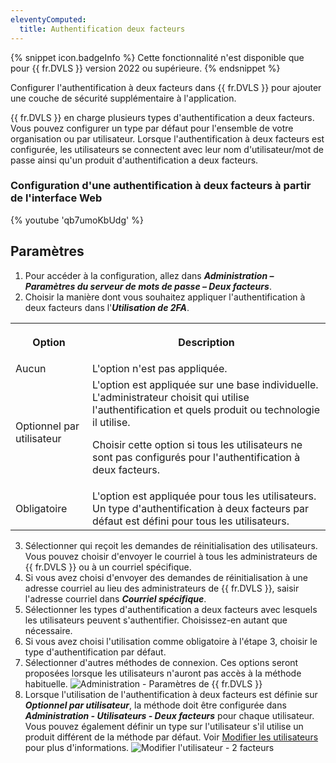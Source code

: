 ```yaml
---
eleventyComputed:
  title: Authentification deux facteurs
---
```

{% snippet icon.badgeInfo %}
Cette fonctionnalité n'est disponible que pour {{ fr.DVLS }} version 2022 ou supérieure.
{% endsnippet %}

Configurer l'authentification à deux facteurs dans {{ fr.DVLS }} pour ajouter une couche de sécurité supplémentaire à l'application.

{{ fr.DVLS }} en charge plusieurs types d'authentification a deux facteurs. Vous pouvez configurer un type par défaut pour l'ensemble de votre organisation ou par utilisateur. Lorsque l'authentification à deux facteurs est configurée, les utilisateurs se connectent avec leur nom d'utilisateur/mot de passe ainsi qu'un produit d'authentification a deux facteurs.

### Configuration d'une authentification à deux facteurs à partir de l'interface Web

{% youtube 'qb7umoKbUdg' %}

## Paramètres

1. Pour accéder à la configuration, allez dans ***Administration – Paramètres du serveur de mots de passe – Deux facteurs***.
1. Choisir la manière dont vous souhaitez appliquer l'authentification à deux facteurs dans l'***Utilisation de 2FA***.

<table>
	<tr>
		<th>

Option
		</th>
		<th>
Description
		</th>
	</tr>
	<tr>
		<td>
Aucun
		</td>
		<td>
L'option n'est pas appliquée.
		</td>
	</tr>
	<tr>
		<td>
Optionnel par utilisateur
		</td>
		<td>
L'option est appliquée sur une base individuelle. L'administrateur choisit qui utilise l'authentification et quels produit ou technologie il utilise.

Choisir cette option si tous les utilisateurs ne sont pas configurés pour l'authentification à deux facteurs.
		</td>
	</tr>
	<tr>
		<td>
Obligatoire
		</td>
		<td>
L'option est appliquée pour tous les utilisateurs. Un type d'authentification à deux facteurs par défaut est défini pour tous les utilisateurs.
		</td>
	</tr>
</table>

3. Sélectionner qui reçoit les demandes de réinitialisation des utilisateurs. Vous pouvez choisir d'envoyer le courriel à tous les administrateurs de {{ fr.DVLS }} ou à un courriel spécifique.
1. Si vous avez choisi d'envoyer des demandes de réinitialisation à une adresse courriel au lieu des administrateurs de {{ fr.DVLS }}, saisir l'adresse courriel dans ***Courriel spécifique***.
1. Sélectionner les types d'authentification a deux facteurs avec lesquels les utilisateurs peuvent s'authentifier. Choisissez-en autant que nécessaire.
1. Si vous avez choisi l'utilisation comme obligatoire à l'étape 3, choisir le type d'authentification par défaut.
1. Sélectionner d'autres méthodes de connexion. Ces options seront proposées lorsque les utilisateurs n'auront pas accès à la méthode habituelle.
![Administration - Paramètres de {{ fr.DVLS }}](https://cdnweb.devolutions.net/docs/fr/server/clip10390.png)
1. Lorsque l'utilisation de l'authentification à deux facteurs est définie sur ***Optionnel par utilisateur***, la méthode doit être configurée dans ***Administration - Utilisateurs - Deux facteurs*** pour chaque utilisateur. Vous pouvez également définir un type sur l'utilisateur s'il utilise un produit différent de la méthode par défaut. Voir [Modifier les utilisateurs](/fr/server/web-interface/administration/security-management/users/edit-user-two-factor/) pour plus d'informations.
![Modifier l'utilisateur - 2 facteurs](https://cdnweb.devolutions.net/docs/fr/server/ServerOp7014.png)

